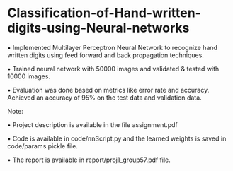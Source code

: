 # Classification-of-Hand-written-digits-using-Neural-networks

• Implemented Multilayer Perceptron Neural Network to recognize hand
written digits using feed forward and back propagation techniques.

• Trained neural network with 50000 images and validated & tested with
10000 images.

• Evaluation was done based on metrics like error rate and accuracy.
Achieved an accuracy of 95% on the test data and validation data.

Note:

• Project description is available in the file assignment.pdf

• Code is available in code/nnScript.py and the learned weights is saved in
code/params.pickle file.

• The report is available in report/proj1_group57.pdf file.
